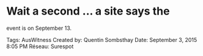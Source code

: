 # Wait a second ... a site says the
event is on September 13.

Tags: AusWitness
Created by: Quentin Sombsthay
Date: September 3, 2015 8:05 PM
Réseau: Surespot
